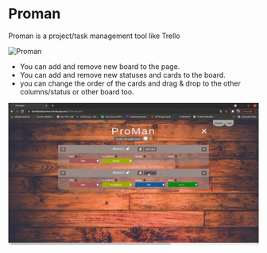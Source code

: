# Proman

Proman is a project/task management tool like Trello

![Proman](static/images/proman1.gif)

- You can add and remove new board to the page.
- You can add and remove new statuses and cards to the board.
- you can change the order of the cards and drag & drop to the other columns/status or other board too.

![Proman](static/images/proman2.gif)
